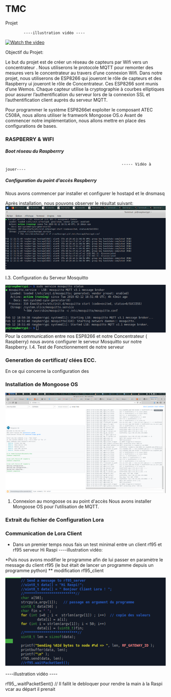 # TMC
Projet 

			----illustration vidéo ----

[![Watch the video](https://img.youtube.com/vi/T-D1KVIuvjA/maxresdefault.jpg)](https://youtu.be/T-D1KVIuvjA)

Objectif du Projet:

Le but du projet est de créer un réseau de capteurs  par Wifi vers un concentrateur .
Nous utiliserons le protocole MQTT pour remonter des mesures vers le concentrateur au travers d’une connexion Wifi.
Dans notre  projet, nous utiliserons de ESP8266 qui joueront le rôle de capteurs et des Raspberry ui joueront le rôle de Concentrateur.  Ces ESP8266 sont munis d’une Wemos.
Chaque capteur utilise la cryptographie à courbes elliptiques pour assurer l’authentification du serveur lors de la connexion SSL et l’authentification client auprès du serveur MQTT.

Pour programmer le  système ESP8266et exploiter le composant ATEC C508A, nous allons utiliser le framwork Mongoose OS.o
Avant de commencer notre implémentation, nous allons mettre en place des configurations de bases.











### RASPBERRY & WIFI

##### Boot réseau du Raspberrry
                                                       ----- Vidéo à jouer----

##### Configuration du point d’accès Raspberry

Nous avons commencer par  installer et configurer le hostapd et le dnsmasq



Après installation, nous pouvons observer le résultat suivant:
![Test Image 1](images/statushostapd.png)


I.3. Configuration du Serveur Mosquitto 

![Test Image 3](images/statusmosquitto.png)
Pour la communication entre nos ESP8266 et notre Concentrateur ( Raspberry) nous avons configurer le serveur Mosquitto sur notre Raspberry.
I.4.  Test de Fonctionnement de notre serveur














### Generation de certificat/ clées ECC.
En ce qui concerne la configuration des 


### Installation de Mongoose OS

![Test Image 2](images/mongoose.png)

1. Connexion au mongoose os  au point d'accès 
Nous avons installer Mongoose OS pour l’utilisation de MQTT.



### Extrait du fichier de Configuration  Lora


### Communication de Lora Client

* Dans un premier temps nous fais un test minimal entre un client rf95 et rf95 serveur Hi Raspi
----illustration vidéo:

*Puis nous avons modifier le programme afin de lui passer en paramètre le message du client rf95 (le but était de lancer un programme depuis un programme python)
** modification rf95_client

![Test Image 2](images/loraclient.png)

 ----illustration vidéo ----



























rf95_.waitPacketSent() // Il fallit le debloquer pour rendre la main à la Raspi vcar au départ il prenait    


